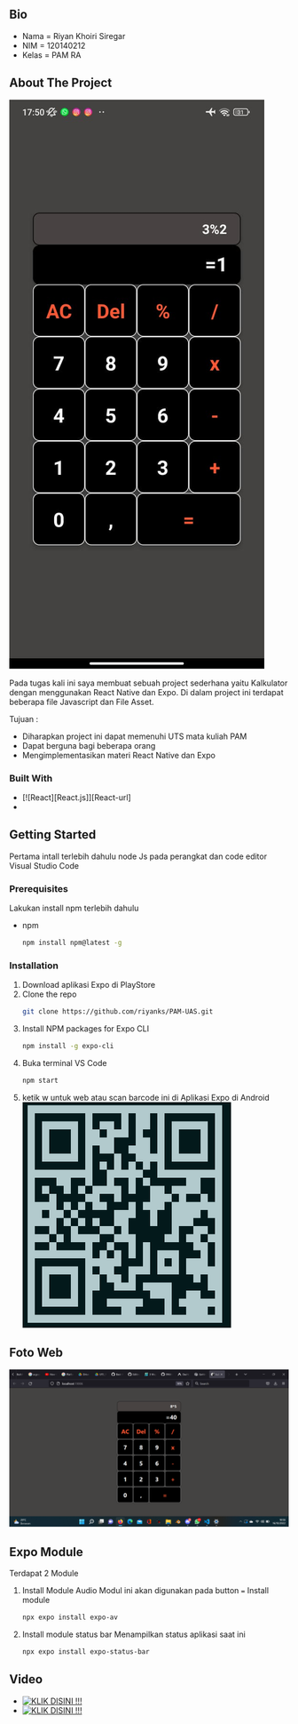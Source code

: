 ## Bio
* Nama = Riyan Khoiri Siregar
* NIM = 120140212
* Kelas = PAM RA

<!-- ABOUT THE PROJECT -->
## About The Project

![THIS IS MY FILE](https://github.com/riyanks/PAM-UAS/blob/master/assets/gambar.jpeg?raw=true)

Pada tugas kali ini saya membuat sebuah project sederhana yaitu Kalkulator dengan menggunakan React Native dan Expo. 
Di dalam project ini terdapat beberapa file Javascript dan File Asset.

Tujuan :
* Diharapkan project ini dapat memenuhi UTS mata kuliah PAM 
* Dapat berguna bagi beberapa orang 
* Mengimplementasikan materi React Native dan Expo



### Built With

* [![React][React.js]][React-url]
* 
<!-- GETTING STARTED -->
## Getting Started

Pertama intall terlebih dahulu node Js pada perangkat dan code editor Visual Studio Code

### Prerequisites

Lakukan install npm terlebih dahulu
* npm
  ```sh
  npm install npm@latest -g
  ```

### Installation

1. Download aplikasi Expo di PlayStore
2. Clone the repo
   ```sh
   git clone https://github.com/riyanks/PAM-UAS.git
   ```
3. Install NPM packages for Expo CLI
   ```sh
   npm install -g expo-cli
   ```
4. Buka terminal VS Code
   ```sh
   npm start
   ```
5. ketik w untuk web atau scan barcode ini di Aplikasi Expo di Android
  ![THIS IS MY FILE](https://github.com/riyanks/PAM-UAS/blob/master/assets/Screenshot%202022-10-16%20184229.png?raw=true)
 



<!-- USAGE EXAMPLES -->
## Foto Web
![THIS IS MY FILE](https://github.com/riyanks/PAM-UAS/blob/master/assets/Screenshot%20(939).png?raw=true)




<!-- ROADMAP -->
## Expo Module
Terdapat 2 Module
1. Install Module Audio 
    Modul ini akan digunakan pada button ``` = ```
    Install module
    ```sh
    npx expo install expo-av
   ```
    
2. Install module status bar
   Menampilkan status aplikasi saat ini
   ```sh
   npx expo install expo-status-bar
   ```
 
 ## Video
 * [![KLIK DISINI !!!](https://img.youtube.com/vi/kHmyfhgHuos/0.jpg)](https://youtu.be/kHmyfhgHuos)
 * [![KLIK DISINI !!!](https://img.youtube.com/vi/xagnsYOCJoM/0.jpg)](https://youtu.be/xagnsYOCJoM)
 
